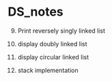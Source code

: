 # DS_notes

9. Print reversely singly linked list

10. display doubly linked list

11. display circular linked list

12. stack implementation 

